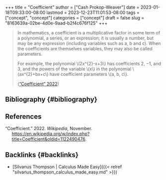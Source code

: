 +++
title = "Coefficient"
author = ["Cash Prokop-Weaver"]
date = 2023-01-18T09:33:00-08:00
lastmod = 2023-12-23T11:01:53-08:00
tags = ["concept", "concept"]
categories = ["concept"]
draft = false
slug = "8163639a-02be-4d0e-9aad-b2f4c676f125"
+++

> In mathematics, a coefficient is a multiplicative factor in some term of a polynomial, a series, or an expression; it is usually a number, but may be any expression (including variables such as a, b and c). When the coefficients are themselves variables, they may also be called parameters.
>
> For example, the polynomial \\(2x^{2}-x+3\\) has coefficients 2, −1, and 3, and the powers of the variable \\(x\\) in the polynomial \\(ax^{2}+bx+c\\) have coefficient parameters \\(a, b, c\\).
>
> (<a href="#citeproc_bib_item_1">“Coefficient” 2022</a>)


## Bibliography {#bibliography}

## References

<style>.csl-entry{text-indent: -1.5em; margin-left: 1.5em;}</style><div class="csl-bib-body">
  <div class="csl-entry"><a id="citeproc_bib_item_1"></a>“Coefficient.” 2022. <i>Wikipedia</i>, November. <a href="https://en.wikipedia.org/w/index.php?title=Coefficient&oldid=1122490476">https://en.wikipedia.org/w/index.php?title=Coefficient&#38;oldid=1122490476</a>.</div>
</div>



## Backlinks {#backlinks}

-   [Silvanus Thompson | Calculus Made Easy]({{< relref "silvanus_thompson_calculus_made_easy.md" >}})
